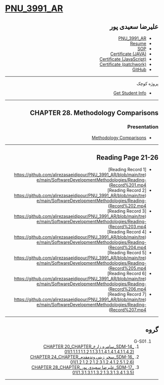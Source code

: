 # [PNU_3991_AR](https://github.com/alirezasaeidipour/PNU_3991_AR)

<div dir="rtl">

## علیرضا سعیدی پور
- [PNU_3991_AR](https://github.com/alirezasaeidipour/PNU_3991_AR)
- [Resume](https://alirezasaeidipour.github.io) 
- [SOP](https://alirezasaeidipour.github.io/SOP/)
- [Certificate (JAVA)](https://alirezasaeidipour.github.io/Certificates/java/)
- [Certificate (JavaScript)](https://alirezasaeidipour.github.io/Certificates/javascript/)
- [Certificate (patchwork)](https://alirezasaeidipour.github.io/Certificates/patchwork/)
- [GitHub](https://github.com/alirezasaeidipour)

--------------------------
پروژه کوچک

- [Get Student Info](https://github.com/alirezasaeidipour/get-student-info)

-----------------
## CHAPTER 28. Methodology Comparisons

### Presentation

   -  [Methodology Comparisons](https://github.com/alirezasaeidipour/PNU_3991_AR/blob/main/tree/main/SoftwareDevelopmentMethodologies/28.%20Methodology%20Comparisons)
     
     
-----------------
## Reading Page 21-26
   - [Reading Record 1] (https://github.com/alirezasaeidipour/PNU_3991_AR/blob/main/tree/main/SoftwareDevelopmentMethodologies/Reading-Record%201.mp4)
   - [Reading Record 2] (https://github.com/alirezasaeidipour/PNU_3991_AR/blob/main/tree/main/SoftwareDevelopmentMethodologies/Reading-Record%202.mp4)
   - [Reading Record 3] (https://github.com/alirezasaeidipour/PNU_3991_AR/blob/main/tree/main/SoftwareDevelopmentMethodologies/Reading-Record%203.mp4)
   - [Reading Record 4] (https://github.com/alirezasaeidipour/PNU_3991_AR/blob/main/tree/main/SoftwareDevelopmentMethodologies/Reading-Record%204.mp4)
   - [Reading Record 5] (https://github.com/alirezasaeidipour/PNU_3991_AR/blob/main/tree/main/SoftwareDevelopmentMethodologies/Reading-Record%205.mp4)
   - [Reading Record 6] (https://github.com/alirezasaeidipour/PNU_3991_AR/blob/main/tree/main/SoftwareDevelopmentMethodologies/Reading-Record%206.mp4)
   - [Reading Record 7] (https://github.com/alirezasaeidipour/PNU_3991_AR/blob/main/tree/main/SoftwareDevelopmentMethodologies/Reading-Record%207.mp4)

----------------------------
## گروه 
1. G-S01
    1. [_SDM-14_سامره زارع_CHAPTER 20_CHAPTER 01(1,1.1.1,1.1.2,1.1.3,1.1.4,1.4,1.4.1,1.4.2)](https://github.com/AliRazavi-edu/PNU_3991/tree/master/_MSc/SoftwareDevelopmentMethodologies/14_%D8%B3%D8%A7%D9%85%D8%B1%D9%87%20%D8%B2%D8%A7%D8%B1%D8%B9)
    1. [_SDM-16_سحر زيني وندمقدم_CHAPTER 24_CHAPTER 01(1.2,1.2.2,1.2.3,1.2.4,1.2.5,1.2.6)](https://github.com/AliRazavi-edu/PNU_3991/tree/master/_MSc/SoftwareDevelopmentMethodologies/16_%D8%B3%D8%AD%D8%B1%20%D8%B2%D9%8A%D9%86%D9%8A%20%D9%88%D9%86%D8%AF%D9%85%D9%82%D8%AF%D9%85)         
    1. [_SDM-17_عليرضا سعيدي پور_CHAPTER 28_CHAPTER 01(1.3,1.3.1,1.3.2,1.3.3,1.3.4,1.3.5)](https://github.com/AliRazavi-edu/PNU_3991/tree/master/_MSc/SoftwareDevelopmentMethodologies/17_%D8%B9%D9%84%D9%8A%D8%B1%D8%B6%D8%A7%20%D8%B3%D8%B9%D9%8A%D8%AF%D9%8A%20%D9%BE%D9%88%D8%B1)

-----------------------

</div>
